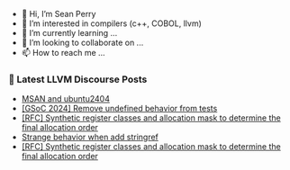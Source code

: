 - 👋 Hi, I’m Sean Perry
- 👀 I’m interested in compilers (c++, COBOL, llvm)
- 🌱 I’m currently learning ...
- 💞️ I’m looking to collaborate on ...
- 📫 How to reach me ...

<!---
s66perry/s66perry is a ✨ special ✨ repository because its `README.md` (this file) appears on your GitHub profile.
You can click the Preview link to take a look at your changes.
--->
### 📕 Latest LLVM Discourse Posts

<!-- DISCOURSE-LLVM:START -->
- [MSAN and ubuntu2404](https://discourse.llvm.org/t/msan-and-ubuntu2404/77843#post_2)
- [[GSoC 2024] Remove undefined behavior from tests](https://discourse.llvm.org/t/gsoc-2024-remove-undefined-behavior-from-tests/77236#post_6)
- [[RFC] Synthetic register classes and allocation mask to determine the final allocation order](https://discourse.llvm.org/t/rfc-synthetic-register-classes-and-allocation-mask-to-determine-the-final-allocation-order/77853#post_3)
- [Strange behavior when add stringref](https://discourse.llvm.org/t/strange-behavior-when-add-stringref/77837#post_3)
- [[RFC] Synthetic register classes and allocation mask to determine the final allocation order](https://discourse.llvm.org/t/rfc-synthetic-register-classes-and-allocation-mask-to-determine-the-final-allocation-order/77853#post_2)
<!-- DISCOURSE-LLVM:END -->
